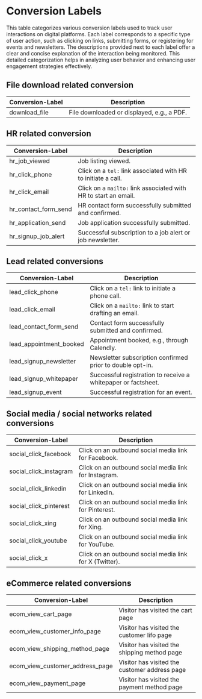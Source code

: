 # Conversion Labels

This table categorizes various conversion labels used to track user interactions on digital platforms. Each label corresponds to a specific type of user action, such as clicking on links, submitting forms, or registering for events and newsletters. The descriptions provided next to each label offer a clear and concise explanation of the interaction being monitored. This detailed categorization helps in analyzing user behavior and enhancing user engagement strategies effectively.

## File download related conversion
| Conversion-Label           | Description                                                         |
|----------------------------|---------------------------------------------------------------------|
| download_file              | File downloaded or displayed, e.g., a PDF.                          |

## HR related conversion
| Conversion-Label           | Description                                                         |
|----------------------------|---------------------------------------------------------------------|
| hr_job_viewed              | Job listing viewed.                                                 |
| hr_click_phone             | Click on a `tel:` link associated with HR to initiate a call.       |
| hr_click_email             | Click on a `mailto:` link associated with HR to start an email.     |
| hr_contact_form_send       | HR contact form successfully submitted and confirmed.               |
| hr_application_send        | Job application successfully submitted.                             |
| hr_signup_job_alert        | Successful subscription to a job alert or job newsletter.           |

## Lead related conversions
| Conversion-Label           | Description                                                         |
|----------------------------|---------------------------------------------------------------------|
| lead_click_phone           | Click on a `tel:` link to initiate a phone call.                    |
| lead_click_email           | Click on a `mailto:` link to start drafting an email.               |
| lead_contact_form_send     | Contact form successfully submitted and confirmed.                  |
| lead_appointment_booked    | Appointment booked, e.g., through Calendly.                         |
| lead_signup_newsletter     | Newsletter subscription confirmed prior to double opt-in.           |
| lead_signup_whitepaper     | Successful registration to receive a whitepaper or factsheet.       |
| lead_signup_event          | Successful registration for an event.                               |

## Social media / social networks related conversions
| Conversion-Label           | Description                                                         |
|----------------------------|---------------------------------------------------------------------|
| social_click_facebook      | Click on an outbound social media link for Facebook.                |
| social_click_instagram     | Click on an outbound social media link for Instagram.               |
| social_click_linkedin      | Click on an outbound social media link for LinkedIn.                |
| social_click_pinterest     | Click on an outbound social media link for Pinterest.               |
| social_click_xing          | Click on an outbound social media link for Xing.                    |
| social_click_youtube       | Click on an outbound social media link for YouTube.                 |
| social_click_x             | Click on an outbound social media link for X (Twitter).             |

## eCommerce related conversions
| Conversion-Label                | Description                                                    |
|---------------------------------|----------------------------------------------------------------|
| ecom_view_cart_page             | Visitor has visited the cart page                              |
| ecom_view_customer_info_page    | Visitor has visited the customer Iifo page                     |
| ecom_view_shipping_method_page  | Visitor has visited the shipping method page                   |
| ecom_view_customer_address_page | Visitor has visited the customer address page                  |
| ecom_view_payment_page          | Visitor has visited the payment method page                    |
